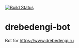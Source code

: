 [![Build Status](https://travis-ci.org/valery1707/drebedengi-bot.svg)](https://travis-ci.org/valery1707/drebedengi-bot)

# drebedengi-bot
Bot for https://www.drebedengi.ru
